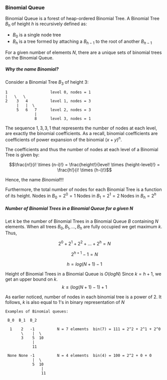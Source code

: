 ### Binomial Queue
Binomial Queue is a forest of heap-ordered Binomial Tree. A Binomial Tree $B_h$ of height $h$ is recursively defined as:
* $B_0$ is a single node tree
* $B_h$ is a tree formed by attaching a $B_{h-1}$ to the root of another $B_{h-1}$

For a given number of elements $N$, there are a unique sets of binomial trees on the Binomial Queue.

##### Why the name $Binomial$?
Consider a Binomial Tree $B_3$ of height 3:

    1                   level 0, nodes = 1
    |   \   \
    2    3   4          level 1, nodes = 3
         |   |  \
         5   6   7      level 2, nodes = 3
                 |
                 8      level 3, nodes = 1

The sequence $1,3,3,1$ that represents the number of nodes at each level, are exactly the binomial coefficients. As a recall, binomial coefficients are coefficients of power expansion of the binomial $(x+y)^n$.

The coefficients and thus the number of nodes at each level of a Binomial Tree is given by:

$$\frac{n!}{i! \times (n-i)!} = \frac{height!}{level! \times (height-level)!} = \frac{h!}{i! \times (h-i)!}$$

Hence, the name $Binomial$!!!

Furthermore, the total number of nodes for each Binomial Tree is a function of its height.
Nodes in $B_0 = 2^0 = 1$
Nodes in $B_1 = 2^1 = 2$
Nodes in $B_h = 2^h$

##### Number of Binomial Trees in a Binomial Queue for a given $N$
Let $k$ be the number of Binomial Trees in a Binomial Queue $B$ containing $N$ elements. When all trees $B_0, B_1, ..., B_h$ are fully occupied we get maximum $k$. Thus,

$$2^0 + 2^1 + 2^2 + ... + 2^h = N$$

$$2^{h+1} - 1 = N$$

$$h = log(N+1) - 1$$

Height of Binomial Trees in a Binomial Queue is $O(logN)$
Since $k = h + 1$, we get an upper bound on $k$.
$$k \le (log(N+1) - 1) + 1$$

As earlier noticed, number of nodes in each binomial tree is a power of $2$. It follows, $k$ is also equal to 1's in binary representation of $N$

    Examples of Binomial queues:

     B_0  B_1  B_2

      1    2   -1          N = 7 elements  bin(7) = 111 = 2^2 + 2^1 + 2^0
           \    |  \
           3    5  10
                |
                11

     None None -1          N = 4 elements  bin(4) = 100 = 2^2 + 0 + 0
                |  \
                5  10
                    |
                    11
